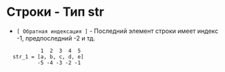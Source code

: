 # Строки - Тип str

- `[ Обратная индексация ]` - Последний элемент строки имеет индекс -1, предпоследний -2 и тд.

```
           1  2  3  4  5
  str_1 = [a, b, c, d, e]
          -5 -4 -3 -2 -1
```
